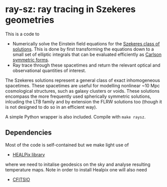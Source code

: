 ray-sz: ray tracing in Szekeres geometries
=======================================
This is a code to

* Numerically solve the Einstein field equations for the [Szekeres class
of solutions](https://projecteuclid.org/euclid.cmp/1103860587).
This is done by first transforming the equations down to a
small set of elliptic integrals that can be evaluated efficiently as
[Carlson symmetric forms](https://en.wikipedia.org/wiki/Carlson_symmetric_form).
* Ray trace through these spacetimes and return the relevant optical and
observational quantities of interest.

The Szekeres solutions represent a general class of exact inhomogeneous
spacetimes. These spacetimes are useful for modelling nonlinear
~10 Mpc cosmological structures, such as galaxy clusters or voids.
These solutions encompass the more frequently used spherically symmetric solutions,
inlcuding the LTB family and by extension the FLRW solutions too (though it
is not designed to do so in an efficient way).

A simple Python wrapper is also included. Compile with `make raysz`.


Dependencies
------------
Most of the code is self-contained but we make light use of

* [HEALPix library](http://healpix.sourceforge.net/)

where we need to initalise geodesics on the sky and analyse resulting 
temperature maps. Note in order to install Healpix one will also
need

* [CFITSIO](https://heasarc.gsfc.nasa.gov/fitsio/)


